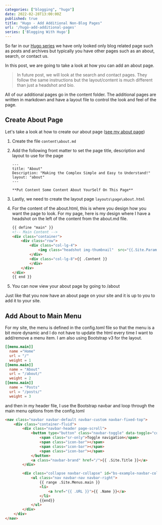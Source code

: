 ```yaml
---
categories: ["blogging", "hugo"]
date: 2022-02-28T13:00:00Z
published: true
title: "Hugo - Add Additional Non-Blog Pages"
url: '/hugo-add-additional-pages'
series: ['Blogging With Hugo']
---
```


So far in our [Hugo series](/categories/hugo) we have only looked only blog related page such as posts and archives but typically you have other pages such as an about, search, or contact us.

In this post, we are going to take a look at how you can add an about page.

> In future post, we will look at the search and contact pages.  They follow the same instructions but the layout/content is much different than just a headshot and bio.

<!--more-->

All of our additional pages go in the content folder.  The additional pages are written in markdown and have a layout file to control the look and feel of the page.

## Create About Page

Let's take a look at how to create our about page ([see my about page](/about))

1. Create the file `content\about.md`
1. Add the following front matter to set the page title, description and layout to use for the page

    ```text {linenos=false,hl_lines=[4]}
    ---
    title: "About"
    Description: "Making the Complex Simple and Easy to Understand!"
    layout: "about"
    ---

    **Put Content Some Content About YourSelf On This Page**
    ```

1. Lastly, we need to create the layout page `layouts\page\about.html`
1. For the content of the about.html, this is where you design how you want the page to look.  For my page, here is my design where I have a headshot on the left of the content from the about.md file.

    ```html {linenos=false,hl_lines=[6, 8]}
    {{ define "main" }}
    <!-- Main Content -->
    <div class="container">
        <div class="row">
            <div class="col-lg-4">
                <img class="headshot img-thumbnail"  src="{{.Site.Params.Headshot }}">
            </div>
            <div class="col-lg-8">{{ .Content }}
            </div>
        </div>
    </div>
    {{ end }}
    ```

1. You can now view your about page by going to /about

Just like that you now have an about page on your site and it is up to you to add it to your site.

## Add About to Main Menu

For my site, the menu is defined in the config.toml file so that the menu is a bit more dynamic and I do not have to update the html every time I want to add/remove a menu item.  I am also using Bootstrap v3 for the layout.

```toml
[[menu.main]]
  name ="Home"
  url = "/"
  weight = 1
[[menu.main]]
  name = "About"
  url = "/about/"
  weight = 2
[[menu.main]]
  name = "Posts"
  url = "/posts/"
  weight = 3
```

and then in my header file, I use the Bootstrap navbar and loop through the main menu options from the config.toml

```html {linenos=false,hl_lines=["15-19"]}
<nav class="navbar navbar-default navbar-custom navbar-fixed-top">
    <div class="container-fluid">
        <div class="navbar-header page-scroll">
            <button type="button" class="navbar-toggle" data-toggle="collapse" data-target="#bs-example-navbar-collapse-1">
                <span class="sr-only">Toggle navigation</span>
                <span class="icon-bar"></span>
                <span class="icon-bar"></span>
                <span class="icon-bar"></span>
            </button>
            <a class="navbar-brand" href="/">{{ .Site.Title }}</a>
        </div>

        <div class="collapse navbar-collapse" id="bs-example-navbar-collapse-1">
            <ul class="nav navbar-nav navbar-right">
                {{ range .Site.Menus.main }}
                <li>
                    <a href="{{ .URL }}">{{ .Name }}</a>
                </li>
                {{end}}
            </ul>
        </div>
    </div>
</nav>
```
